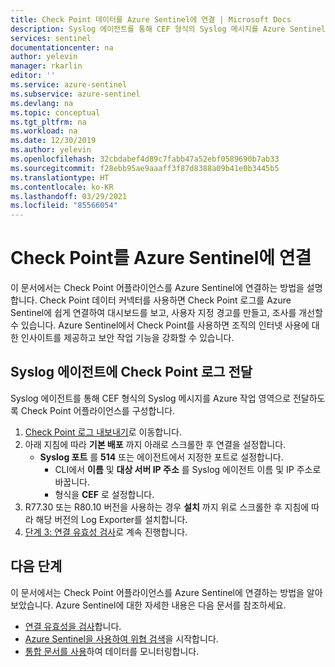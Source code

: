 ```yaml
---
title: Check Point 데이터를 Azure Sentinel에 연결 | Microsoft Docs
description: Syslog 에이전트를 통해 CEF 형식의 Syslog 메시지를 Azure Sentinel 작업 영역으로 전달하도록 Check Point 어플라이언스를 구성합니다.
services: sentinel
documentationcenter: na
author: yelevin
manager: rkarlin
editor: ''
ms.service: azure-sentinel
ms.subservice: azure-sentinel
ms.devlang: na
ms.topic: conceptual
ms.tgt_pltfrm: na
ms.workload: na
ms.date: 12/30/2019
ms.author: yelevin
ms.openlocfilehash: 32cbdabef4d89c7fabb47a52ebf0589690b7ab33
ms.sourcegitcommit: f28ebb95ae9aaaff3f87d8388a09b41e0b3445b5
ms.translationtype: HT
ms.contentlocale: ko-KR
ms.lasthandoff: 03/29/2021
ms.locfileid: "85566054"
---
```

# <a name="connect-check-point-to-azure-sentinel"></a>Check Point를 Azure Sentinel에 연결



이 문서에서는 Check Point 어플라이언스를 Azure Sentinel에 연결하는 방법을 설명합니다. Check Point 데이터 커넥터를 사용하면 Check Point 로그를 Azure Sentinel에 쉽게 연결하여 대시보드를 보고, 사용자 지정 경고를 만들고, 조사를 개선할 수 있습니다. Azure Sentinel에서 Check Point를 사용하면 조직의 인터넷 사용에 대한 인사이트를 제공하고 보안 작업 기능을 강화할 수 있습니다. 

## <a name="forward-check-point-logs-to-the-syslog-agent"></a>Syslog 에이전트에 Check Point 로그 전달

Syslog 에이전트를 통해 CEF 형식의 Syslog 메시지를 Azure 작업 영역으로 전달하도록 Check Point 어플라이언스를 구성합니다.

1. [Check Point 로그 내보내기](https://aka.ms/asi-syslog-checkpoint-forwarding)로 이동합니다.
1. 아래 지침에 따라 **기본 배포** 까지 아래로 스크롤한 후 연결을 설정합니다.
   - **Syslog 포트** 를 **514** 또는 에이전트에서 지정한 포트로 설정합니다.
     - CLI에서 **이름** 및 **대상 서버 IP 주소** 를 Syslog 에이전트 이름 및 IP 주소로 바꿉니다.
     - 형식을 **CEF** 로 설정합니다.
1. R77.30 또는 R80.10 버전을 사용하는 경우 **설치** 까지 위로 스크롤한 후 지침에 따라 해당 버전의 Log Exporter를 설치합니다.
1. [단계 3: 연결 유효성 검사](connect-cef-verify.md)로 계속 진행합니다.
 

## <a name="next-steps"></a>다음 단계
이 문서에서는 Check Point 어플라이언스를 Azure Sentinel에 연결하는 방법을 알아보았습니다. Azure Sentinel에 대한 자세한 내용은 다음 문서를 참조하세요.
- [연결 유효성을 검사](connect-cef-verify.md)합니다.
- [Azure Sentinel을 사용하여 위협 검색](tutorial-detect-threats-built-in.md)을 시작합니다.
- [통합 문서를 사용](tutorial-monitor-your-data.md)하여 데이터를 모니터링합니다.


